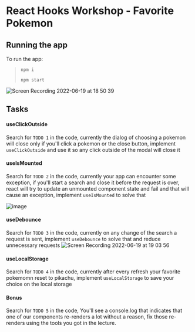 # React Hooks Workshop - Favorite Pokemon

## Running the app

To run the app:

> `npm i`
>
> `npm start`

![Screen Recording 2022-06-19 at 18 50 39](https://user-images.githubusercontent.com/65164924/174489650-3e64d3c1-c9f7-4f46-bb30-3a5ea409bd90.gif)

## Tasks

#### useClickOutside

Search for `TODO 1` in the code, currently the dialog of choosing a pokemon will close only if you'll click a pokemon or the close button, implement `useClickOutside` and use it so any click outside of the modal will close it

#### useIsMounted

Search for `TODO 2` in the code, currently your app can encounter some exception, if you'll start a search and close it before the request is over, react will try to update an unmounted component state and fail and that will cause an exception, implement `useIsMounted` to solve that

![image](https://user-images.githubusercontent.com/65164924/174626589-033fbcf7-cc92-45ba-b64a-375cf1692fc9.png)

#### useDebounce

Search for `TODO 3` in the code, currently on any change of the search a request is sent, implement `useDebounce` to solve that and reduce unnecessary requests
![Screen Recording 2022-06-19 at 19 03 56](https://user-images.githubusercontent.com/65164924/174489980-daad1c80-73e4-40d2-a155-bb6b51af35be.gif)

#### useLocalStorage

Search for `TODO 4` in the code, currently after every refresh your favorite pokemomn reset to pikachu, implement `useLocalStorage` to save your choice on the local storage

#### Bonus

Search for `TODO 5` in the code, You'll see a console.log that indicates that one of our components re-renders a lot without a reason, fix those re-renders using the tools you got in the lecture.
